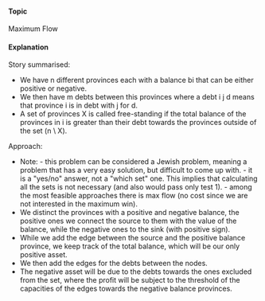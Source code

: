 #### Topic
Maximum Flow

#### Explanation

Story summarised:
- We have n different provinces each with a balance bi that can be either positive or negative.
- We then have m debts between this provinces where a debt i j d means that province i is in debt with j for d.
- A set of provinces X is called free-standing if the total balance of the provinces in i is greater than their debt towards the provinces outside of the set (n \ X).

Approach:
- Note:  - this problem can be considered a Jewish problem, meaning a problem that has a very easy solution, but difficult to come up with.
         - it is a "yes/no" answer, not a "which set" one. This implies that calculating all the sets is not necessary (and also would pass only test 1).
         - among the most feasible approaches there is max flow (no cost since we are not interested in the maximum win).
- We distinct the provinces with a positive and negative balance, the positive ones we connect the source to them with the value of the balance, while the negative ones to the sink (with positive sign).
- While we add the edge between the source and the positive balance province, we keep track of the total balance, which will be our only positive asset.
- We then add the edges for the debts between the nodes.
- The negative asset will be due to the debts towards the ones excluded from the set, where the profit will be subject to the threshold of the capacities of the edges towards the negative balance provinces.